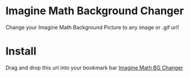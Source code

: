 # Imagine Math Background Changer
Change your Imagine Math Background Picture to any image or .gif url!

# Install
Drag and drop this url into your bookmark bar
[Imagine Math BG Changer](https://www.google.com "Imagine Math Background Changer")
